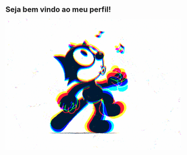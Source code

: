 
<h1 style="font-size: 20px">Seja bem vindo ao meu perfil!</h1>
<img src="6m.gif" alt="Seja bem vindo"><br>

